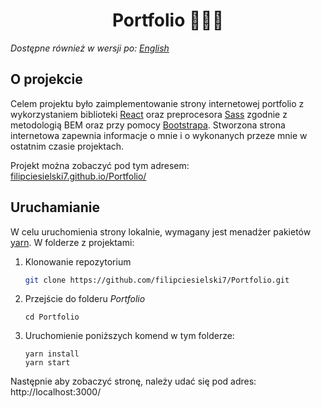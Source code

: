 <h1 align="center">
    Portfolio 💁🏼‍♂️
</h1>

_Dostępne również w wersji po: [English](README.md)_

## O projekcie

Celem projektu było zaimplementowanie strony internetowej portfolio z wykorzystaniem biblioteki [React](https://reactjs.org/) oraz preprocesora [Sass](https://sass-lang.com/) zgodnie z metodologią BEM oraz przy pomocy [Bootstrapa](https://getbootstrap.com/). Stworzona strona internetowa zapewnia informacje o mnie i o wykonanych przeze mnie w ostatnim czasie projektach.

Projekt można zobaczyć pod tym adresem: [filipciesielski7.github.io/Portfolio/](https://filipciesielski7.github.io/Portfolio/)

## Uruchamianie

W celu uruchomienia strony lokalnie, wymagany jest menadżer pakietów [yarn](https://yarnpkg.com/). W folderze z projektami:

1. Klonowanie repozytorium
   ```sh
   git clone https://github.com/filipciesielski7/Portfolio.git
   ```
2. Przejście do folderu _Portfolio_
   ```
   cd Portfolio
   ```
3. Uruchomienie poniższych komend w tym folderze:
   ```
   yarn install
   yarn start
   ```

Następnie aby zobaczyć stronę, należy udać się pod adres: http://localhost:3000/
